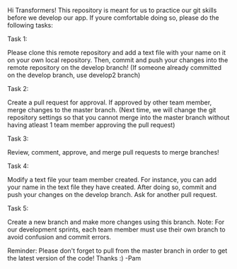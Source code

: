 Hi Transformers! This repository is meant for us to practice our git skills before we develop our app. If youre comfortable doing so, please do the following tasks:

Task 1:

Please clone this remote repository and add a text file with your name on it on your own local repository. Then, commit and push your changes into the remote repository on the develop branch! (If someone already committed on the develop branch, use develop2 branch)

Task 2:

Create a pull request for approval. If approved by other team member, merge changes to the master branch. (Next time, we will change the git repository settings so that you cannot merge into the master branch without having atleast 1 team member approving the pull request)

Task 3: 

Review, comment, approve, and merge pull requests to merge branches!

Task 4: 

Modify a text file your team member created. For instance, you can add your name in the text file they have created. After doing so, commit and push your changes on the develop branch. Ask for another pull request.

Task 5: 

Create a new branch and make more changes using this branch. Note: For our development sprints, each team member must use their own branch to avoid confusion and commit errors.

Reminder: Please don't forget to pull from the master branch in order to get the latest version of the code! Thanks :)
-Pam
